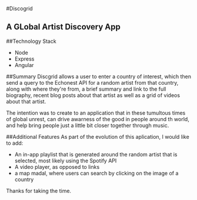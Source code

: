 #Discogrid
## A GLobal Artist Discovery App

##Technology Stack
- Node
- Express
- Angular

##Summary
Discgrid allows a user to enter a country of interest, which then send a query to the Echonest API for a random artist from that country, along with where they're from, a brief summary and link to the full biography, recent blog posts about that artist as well as a grid of videos about that artist. 

The intention was to create to an application that in these tumultous times of global unrest, can drive awarness of the good in people around th world, and help bring people just a little bit closer together through music. 

##Additional Features
As part of the evolution of this aplication, I would like to add:
- An in-app playlist that is generated around the random artist that is selected, most likely using the Spotify API
- A video player, as opposed to links
- a map madal, where users can search by clicking on the image of a country


Thanks for taking the time.